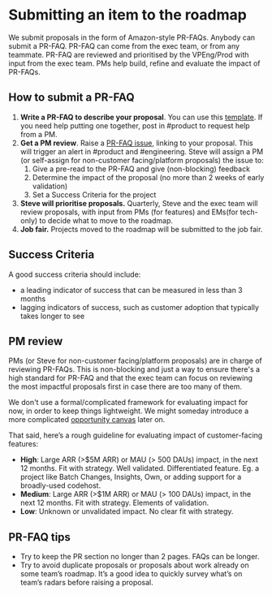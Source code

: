 # Submitting an item to the roadmap

We submit proposals in the form of Amazon-style PR-FAQs. Anybody can submit a PR-FAQ. PR-FAQ can come from the exec team, or from any teammate. PR-FAQ are reviewed and prioritised by the VPEng/Prod with input from the exec team. PMs help build, refine and evaluate the impact of PR-FAQs.

## How to submit a PR-FAQ

1. **Write a PR-FAQ to describe your proposal**. You can use this [template](TODO). If you need help putting one together, post in #product to request help from a PM.
2. **Get a PM review**. Raise a [PR-FAQ issue](TODO), linking to your proposal. This will trigger an alert in #product and #engineering. Steve will assign a PM (or self-assign for non-customer facing/platform proposals) the issue to:
   1. Give a pre-read to the PR-FAQ and give (non-blocking) feedback
   2. Determine the impact of the proposal (no more than 2 weeks of early validation) 
   3. Set a Success Criteria for the project
3. **Steve will prioritise proposals.** Quarterly, Steve and the exec team will review proposals, with input from PMs (for features) and EMs(for tech-only) to decide what to move to the roadmap.
4. **Job fair.** Projects moved to the roadmap will be submitted to the job fair.

## Success Criteria

A good success criteria should include:

- a leading indicator of success that can be measured in less than 3 months
- lagging indicators of success, such as customer adoption that typically takes longer to see

## PM review

PMs (or Steve for non-customer facing/platform proposals) are in charge of reviewing PR-FAQs. This is non-blocking and just a way to ensure there's a high standard for PR-FAQ and that the exec team can focus on reviewing the most impactful proposals first in case there are too many of them.

We don't use a formal/complicated framework for evaluating impact for now, in order to keep things lightweight. We might someday introduce a more complicated [opportunity canvas](https://docs.google.com/document/d/1pTEMcwH10xWilQEnVc65oC6PdC3VMjn2XoARfNTaHkc/edit#) later on.

That said, here’s a rough guideline for evaluating impact of customer-facing features:

- **High**: Large ARR (>$5M ARR) or MAU (> 500 DAUs) impact, in the next 12 months. Fit with strategy. Well validated. Differentiated feature. Eg. a project like Batch Changes, Insights, Own, or adding support for a broadly-used codehost.
- **Medium**: Large ARR (>$1M ARR) or MAU (> 100 DAUs) impact, in the next 12 months. Fit with strategy. Elements of validation.
- **Low**: Unknown or unvalidated impact. No clear fit with strategy.

## PR-FAQ tips

- Try to keep the PR section no longer than 2 pages. FAQs can be longer.
- Try to avoid duplicate proposals or proposals about work already on some team’s roadmap. It’s a good idea to quickly survey what’s on team’s radars before raising a proposal.
